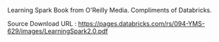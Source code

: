 Learning Spark Book from O'Reilly Media. Compliments of Databricks.

Source Download URL : https://pages.databricks.com/rs/094-YMS-629/images/LearningSpark2.0.pdf

